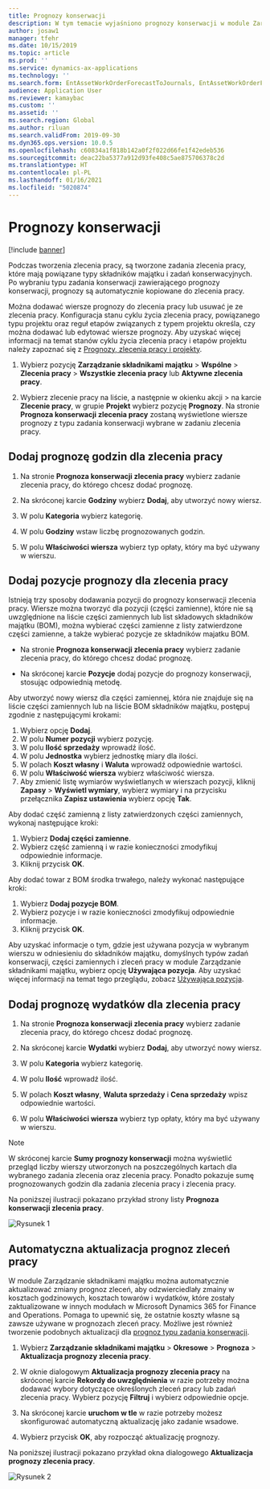```yaml
---
title: Prognozy konserwacji
description: W tym temacie wyjaśniono prognozy konserwacji w module Zarządzanie składnikami majątku.
author: josaw1
manager: tfehr
ms.date: 10/15/2019
ms.topic: article
ms.prod: ''
ms.service: dynamics-ax-applications
ms.technology: ''
ms.search.form: EntAssetWorkOrderForecastToJournals, EntAssetWorkOrderForecast
audience: Application User
ms.reviewer: kamaybac
ms.custom: ''
ms.assetid: ''
ms.search.region: Global
ms.author: riluan
ms.search.validFrom: 2019-09-30
ms.dyn365.ops.version: 10.0.5
ms.openlocfilehash: c60834a1f818b142a0f2f022d66fe1f42edeb536
ms.sourcegitcommit: deac22ba5377a912d93fe408c5ae875706378c2d
ms.translationtype: HT
ms.contentlocale: pl-PL
ms.lasthandoff: 01/16/2021
ms.locfileid: "5020874"
---
```

# <a name="maintenance-forecasts"></a>Prognozy konserwacji

[!include [banner](../../includes/banner.md)]



Podczas tworzenia zlecenia pracy, są tworzone zadania zlecenia pracy, które mają powiązane typy składników majątku i zadań konserwacyjnych. Po wybraniu typu zadania konserwacji zawierającego prognozy konserwacji, prognozy są automatycznie kopiowane do zlecenia pracy.

Można dodawać wiersze prognozy do zlecenia pracy lub usuwać je ze zlecenia pracy. Konfiguracja stanu cyklu życia zlecenia pracy, powiązanego typu projektu oraz reguł etapów związanych z typem projektu określa, czy można dodawać lub edytować wiersze prognozy. Aby uzyskać więcej informacji na temat stanów cyklu życia zlecenia pracy i etapów projektu należy zapoznać się z [Prognozy, zlecenia pracy i projekty](../integration-to-project-management-and-accounting/forecasts-work-orders-and-projects.md).

1. Wybierz pozycję **Zarządzanie składnikami majątku** > **Wspólne** > **Zlecenia pracy** > **Wszystkie zlecenia pracy** lub **Aktywne zlecenia pracy**.

2. Wybierz zlecenie pracy na liście, a następnie w okienku akcji > na karcie **Zlecenie pracy**, w grupie **Projekt** wybierz pozycję **Prognozy**. Na stronie **Prognoza konserwacji zlecenia pracy** zostaną wyświetlone wiersze prognozy z typu zadania konserwacji wybrane w zadaniu zlecenia pracy.


## <a name="add-an-hours-forecast-to-a-work-order"></a>Dodaj prognozę godzin dla zlecenia pracy

1. Na stronie **Prognoza konserwacji zlecenia pracy** wybierz zadanie zlecenia pracy, do którego chcesz dodać prognozę.

2. Na skróconej karcie **Godziny** wybierz **Dodaj**, aby utworzyć nowy wiersz.

3. W polu **Kategoria** wybierz kategorię.

4. W polu **Godziny** wstaw liczbę prognozowanych godzin.

5. W polu **Właściwości wiersza** wybierz typ opłaty, który ma być używany w wierszu.


## <a name="add-an-items-forecast-to-a-work-order"></a>Dodaj pozycje prognozy dla zlecenia pracy

Istnieją trzy sposoby dodawania pozycji do prognozy konserwacji zlecenia pracy. Wiersze można tworzyć dla pozycji (części zamienne), które nie są uwzględnione na liście części zamiennych lub list składowych składników majątku (BOM), można wybierać części zamienne z listy zatwierdzone części zamienne, a także wybierać pozycje ze składników majatku BOM.

- Na stronie **Prognoza konserwacji zlecenia pracy** wybierz zadanie zlecenia pracy, do którego chcesz dodać prognozę.

- Na skróconej karcie **Pozycje** dodaj pozycje do prognozy konserwacji, stosując odpowiednią metodę.

Aby utworzyć nowy wiersz dla części zamiennej, która nie znajduje się na liście części zamiennych lub na liście BOM składników majątku, postępuj zgodnie z następującymi krokami:

1. Wybierz opcję **Dodaj**.
2. W polu **Numer pozycji** wybierz pozycję.
3. W polu **Ilość sprzedaży** wprowadź ilość.
4. W polu **Jednostka** wybierz jednostkę miary dla ilości.
5. W polach **Koszt własny** i **Waluta** wprowadź odpowiednie wartości.
6. W polu **Właściwość wiersza** wybierz właściwość wiersza.
7. Aby zmienić listę wymiarów wyświetlanych w wierszach pozycji, kliknij **Zapasy** > **Wyświetl wymiary**, wybierz wymiary i na przycisku przełącznika **Zapisz ustawienia** wybierz opcję **Tak**.

Aby dodać część zamienną z listy zatwierdzonych części zamiennych, wykonaj następujące kroki:

1. Wybierz **Dodaj części zamienne**.
2. Wybierz część zamienną i w razie konieczności zmodyfikuj odpowiednie informacje.
3. Kliknij przycisk **OK**.

Aby dodać towar z BOM środka trwałego, należy wykonać następujące kroki:

1. Wybierz **Dodaj pozycje BOM**.
2. Wybierz pozycje i w razie konieczności zmodyfikuj odpowiednie informacje.
3. Kliknij przycisk **OK**.

Aby uzyskać informacje o tym, gdzie jest używana pozycja w wybranym wierszu w odniesieniu do składników majątku, domyślnych typów zadań konserwacji, części zamiennych i zleceń pracy w module Zarządzanie składnikami majątku, wybierz opcję **Używająca pozycja**. Aby uzyskać więcej informacji na temat tego przeglądu, zobacz [Używająca pozycja](../controlling-and-reporting/item-where-used.md).


## <a name="add-an-expense-forecast-to-a-work-order"></a>Dodaj prognozę wydatków dla zlecenia pracy

1. Na stronie **Prognoza konserwacji zlecenia pracy** wybierz zadanie zlecenia pracy, do którego chcesz dodać prognozę.

2. Na skróconej karcie **Wydatki** wybierz **Dodaj**, aby utworzyć nowy wiersz.

3. W polu **Kategoria** wybierz kategorię.

4. W polu **Ilość** wprowadź ilość.

5. W polach **Koszt własny**, **Waluta sprzedaży** i **Cena sprzedaży** wpisz odpowiednie wartości.

6. W polu **Właściwości wiersza** wybierz typ opłaty, który ma być używany w wierszu.

>[!NOTE]
>W skróconej karcie **Sumy prognozy konserwacji** można wyświetlić przegląd liczby wierszy utworzonych na poszczególnych kartach dla wybranego zadania zlecenia oraz zlecenia pracy. Ponadto pokazuje sumę prognozowanych godzin dla zadania zlecenia pracy i zlecenia pracy.

Na poniższej ilustracji pokazano przykład strony listy **Prognoza konserwacji zlecenia pracy**.

![Rysunek 1](media/06-work-orders.png)


## <a name="automatic-update-of-work-order-forecasts"></a>Automatyczna aktualizacja prognoz zleceń pracy

W module Zarządzanie składnikami majątku można automatycznie aktualizować zmiany prognoz zleceń, aby odzwierciedlały zmainy w kosztach godzinowych, kosztach towarów i wydatków, które zostały zaktualizowane w innych modułach w Microsoft Dynamics 365 for Finance and Operations. Pomaga to upewnić się, że ostatnie koszty własne są zawsze używane w prognozach zleceń pracy. Możliwe jest również tworzenie podobnych aktualizacji dla [prognoz typu zadania konserwacji](../setup-for-work-orders/job-groups-and-job-types-variants-trades-and-checklists.md).

1. Wybierz **Zarządzanie składnikami majątku** > **Okresowe** > **Prognoza** > **Aktualizacja prognozy zlecenia pracy**.

2. W oknie dialogowym **Aktualizacja prognozy zlecenia pracy** na skróconej karcie **Rekordy do uwzględnienia** w razie potrzeby można dodawać wybory dotyczące określonych zleceń pracy lub zadań zlecenia pracy. Wybierz pozycję **Filtruj** i wybierz odpowiednie opcje.

3. Na skróconej karcie **uruchom w tle** w razie potrzeby możesz skonfigurować automatyczną aktualizację jako zadanie wsadowe.

4. Wybierz przycisk **OK**, aby rozpocząć aktualizację prognozy.


Na poniższej ilustracji pokazano przykład okna dialogowego **Aktualizacja prognozy zlecenia pracy**.

![Rysunek 2](media/07-work-orders.png)

